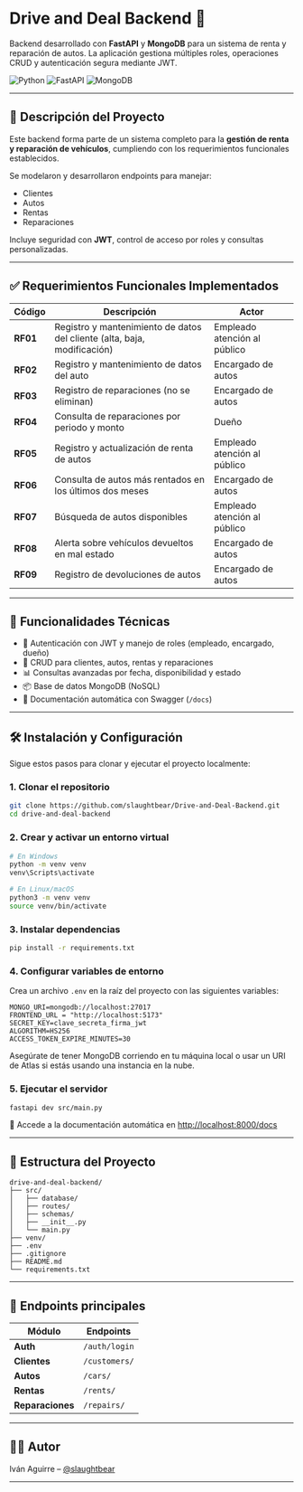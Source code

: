 # Drive and Deal Backend 🚗

Backend desarrollado con **FastAPI** y **MongoDB** para un sistema de renta y reparación de autos. La aplicación gestiona múltiples roles, operaciones CRUD y autenticación segura mediante JWT.

![Python](https://img.shields.io/badge/python-3670A0?style=for-the-badge\&logo=python\&logoColor=ffdd54)
![FastAPI](https://img.shields.io/badge/FastAPI-005571?style=for-the-badge\&logo=fastapi)
![MongoDB](https://img.shields.io/badge/MongoDB-%234ea94b.svg?style=for-the-badge\&logo=mongodb\&logoColor=white)

---

## 📌 Descripción del Proyecto

Este backend forma parte de un sistema completo para la **gestión de renta y reparación de vehículos**, cumpliendo con los requerimientos funcionales establecidos.

Se modelaron y desarrollaron endpoints para manejar:

* Clientes
* Autos
* Rentas
* Reparaciones

Incluye seguridad con **JWT**, control de acceso por roles y consultas personalizadas.

---

## ✅ Requerimientos Funcionales Implementados

| Código   | Descripción                                                              | Actor                        |
| -------- | ------------------------------------------------------------------------ | ---------------------------- |
| **RF01** | Registro y mantenimiento de datos del cliente (alta, baja, modificación) | Empleado atención al público |
| **RF02** | Registro y mantenimiento de datos del auto                               | Encargado de autos           |
| **RF03** | Registro de reparaciones (no se eliminan)                                | Encargado de autos           |
| **RF04** | Consulta de reparaciones por periodo y monto                             | Dueño                        |
| **RF05** | Registro y actualización de renta de autos                               | Empleado atención al público |
| **RF06** | Consulta de autos más rentados en los últimos dos meses                  | Encargado de autos           |
| **RF07** | Búsqueda de autos disponibles                                            | Empleado atención al público |
| **RF08** | Alerta sobre vehículos devueltos en mal estado                           | Encargado de autos           |
| **RF09** | Registro de devoluciones de autos                                        | Encargado de autos           |

---

## 🚀 Funcionalidades Técnicas

* 🔐 Autenticación con JWT y manejo de roles (empleado, encargado, dueño)
* 🔄 CRUD para clientes, autos, rentas y reparaciones
* 📊 Consultas avanzadas por fecha, disponibilidad y estado
* 📦 Base de datos MongoDB (NoSQL)
* 📃 Documentación automática con Swagger (`/docs`)

---

## 🛠 Instalación y Configuración

Sigue estos pasos para clonar y ejecutar el proyecto localmente:

### 1. Clonar el repositorio

```bash
git clone https://github.com/slaughtbear/Drive-and-Deal-Backend.git
cd drive-and-deal-backend
```

### 2. Crear y activar un entorno virtual

```bash
# En Windows
python -m venv venv
venv\Scripts\activate

# En Linux/macOS
python3 -m venv venv
source venv/bin/activate
```

### 3. Instalar dependencias

```bash
pip install -r requirements.txt
```

### 4. Configurar variables de entorno

Crea un archivo `.env` en la raíz del proyecto con las siguientes variables:

```env
MONGO_URI=mongodb://localhost:27017
FRONTEND_URL = "http://localhost:5173"
SECRET_KEY=clave_secreta_firma_jwt
ALGORITHM=HS256
ACCESS_TOKEN_EXPIRE_MINUTES=30
```

Asegúrate de tener MongoDB corriendo en tu máquina local o usar un URI de Atlas si estás usando una instancia en la nube.

### 5. Ejecutar el servidor

```bash
fastapi dev src/main.py
```

📗 Accede a la documentación automática en [http://localhost:8000/docs](http://localhost:8000/docs)

---

## 📁 Estructura del Proyecto

```
drive-and-deal-backend/
├── src/
│   ├── database/
│   ├── routes/
│   ├── schemas/
│   ├── __init__.py
│   └── main.py
├── venv/
├── .env
├── .gitignore
├── README.md
└── requirements.txt
```

---

## 🧪 Endpoints principales

| Módulo                   | Endpoints                                              |
| ------------------------ | ------------------------------------------------------ |
| **Auth**                 | `/auth/login`                                          |
| **Clientes**             | `/customers/`                                            |
| **Autos**                | `/cars/`                                               |
| **Rentas**               | `/rents/`                                              |
| **Reparaciones**         | `/repairs/`                                            |

---

## 👨‍💻 Autor

Iván Aguirre – [@slaughtbear](https://github.com/slaughtbear)

---
